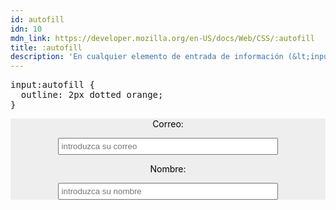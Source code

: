 ```yaml
---
id: autofill
idn: 10
mdn_link: https://developer.mozilla.org/en-US/docs/Web/CSS/:autofill
title: :autofill
description: 'En cualquier elemento de entrada de información (&lt;input&gt;, &lt;select&gt;, &lt;textarea&gt;, por ejemplo), representa al elemento cuya información ha sido llenada por el navegador automáticamente.  Si el usuario edita esa información, la pseudoclase es desactivada'
---
```


<pre is:raw>
input:autofill {
  outline: 2px dotted orange;
}
</pre>
<div class="codebox">
  <form autocomplete="on" id="frm_autofill">
    <p>Correo:</p>
    <input name="email" id="email" type="email" autocomplete="email" placeholder="introduzca su correo">
    <p>Nombre:</p>
    <input name="name" id="name" type="text" autocomplete="name" placeholder="introduzca su nombre">
  </form>
</div>

<style>
  #frm_autofill {
    background-color: #eee;
    text-align: center;
    color: black;
  }

  #frm_autofill input {
    width: 70%;
    padding: 0.25rem;
  }

  #frm_autofill input:autofill {
    outline: 2px dotted orange;
  }

</style>
